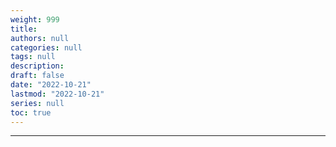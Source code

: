 ```yaml
---
weight: 999
title:
authors: null
categories: null
tags: null
description:  
draft: false
date: "2022-10-21"
lastmod: "2022-10-21"
series: null
toc: true
---
```




<!--more-->
---



